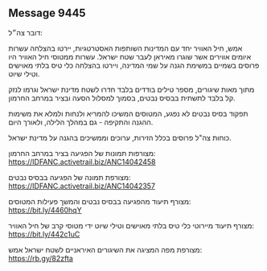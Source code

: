 ## Message 9445

דובר צה״ל: 

אמש, חיל האוויר יחד עם המדינות השותפות האסטרטגיות, יירטו בהצלחה עשרות איומים אווירים אשר שוגרו מאיראן לעבר שטח ישראל. עשרות ממטוסי חיל האוויר היו פרוסים בשמיים במשימת הגנה על שמי המדינה, ויירטו בהצלחה כלי טיס בלתי מאוישים וטילי שיוט.

מתוך מאות שיגורים, מספר טילים בודדים בלבד חדרו לשטח מדינת ישראל וגרמו לנזק קל בלבד לתשתית בבסיס נבטים, בסמוך למסלול הסעה ובציר במרחב החרמון. 

תפקוד בסיס נבטים לא נפגע, המטוסים המשיכו להמריא ולנחות ולמלא את משימות ההגנה והתקיפה - גם במהלך הלילה, ולאורך היום.

כוחות צה"ל פרוסים בכלל הזירות, ערוכים וממשיכים בהגנה על מדינת ישראל.

מצורפות תמונות של הפגיעה בציר במרחב החרמון: https://IDFANC.activetrail.biz/ANC14042458

מצורפת תמונה של הפגיעה בבסיס נבטים: https://IDFANC.activetrail.biz/ANC14042357

מצורף תיעוד מהפגיעה בבסיס נבטים והמשך פעילות המטוסים: https://bit.ly/4460hqY

מצורף תיעוד מיירוטי כלי טיס בלתי מאוישים וטילי שיוט ידי מטוסי קרב של חיל האוויר: https://bit.ly/442c1uC

מצורפת מפה המציגה את השיגורים האיראניים לשטח ישראל אמש: https://rb.gy/82zfta

